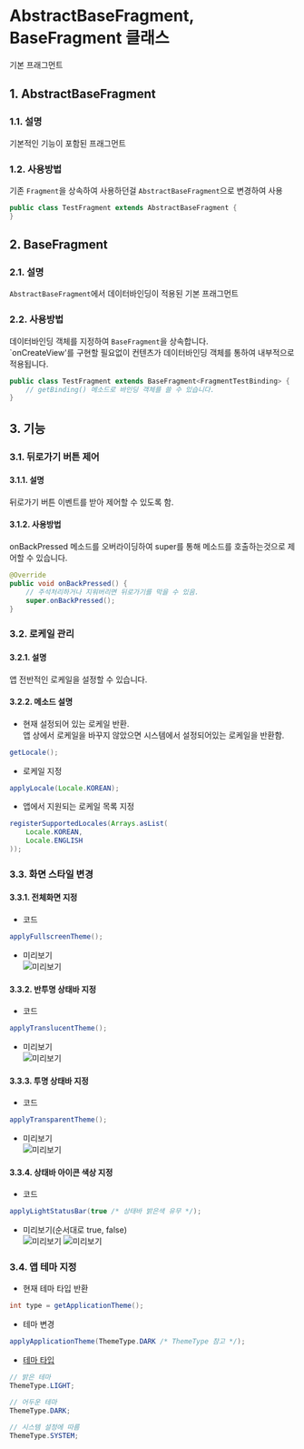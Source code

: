 # AbstractBaseFragment, BaseFragment 클래스

기본 프래그먼트

## 1. AbstractBaseFragment

### 1.1. 설명

기본적인 기능이 포함된 프래그먼트

### 1.2. 사용방법

기존 `Fragment`을 상속하여 사용하던걸 `AbstractBaseFragment`으로 변경하여 사용

```java
public class TestFragment extends AbstractBaseFragment {
}
```

## 2. BaseFragment

### 2.1. 설명

`AbstractBaseFragment`에서 데이터바인딩이 적용된 기본 프래그먼트

### 2.2. 사용방법

데이터바인딩 객체를 지정하여 `BaseFragment`을 상속합니다.  
`onCreateView'를 구현할 필요없이 컨텐츠가 데이터바인딩 객체를 통하여 내부적으로 적용됩니다.

```java
public class TestFragment extends BaseFragment<FragmentTestBinding> {
    // getBinding() 메소드로 바인딩 객체를 쓸 수 있습니다.
}
```

## 3. 기능

### 3.1. 뒤로가기 버튼 제어

#### 3.1.1. 설명

뒤로가기 버튼 이벤트를 받아 제어할 수 있도록 함.

#### 3.1.2. 사용방법

onBackPressed 메소드를 오버라이딩하여 super를 통해 메소드를 호출하는것으로 제어할 수 있습니다.

```java
@Override
public void onBackPressed() {
    // 주석처리하거나 지워버리면 뒤로가기를 막을 수 있음.
    super.onBackPressed();
}
```

### 3.2. 로케일 관리

#### 3.2.1. 설명

앱 전반적인 로케일을 설정할 수 있습니다.

#### 3.2.2. 메소드 설명

- 현재 설정되어 있는 로케일 반환.  
  앱 상에서 로케일을 바꾸지 않았으면 시스템에서 설정되어있는 로케일을 반환함.

```java
getLocale();
```

- 로케일 지정

```java
applyLocale(Locale.KOREAN);
```

- 앱에서 지원되는 로케일 목록 지정

```java
registerSupportedLocales(Arrays.asList(
    Locale.KOREAN,
    Locale.ENGLISH
));
```

### 3.3. 화면 스타일 변경

#### 3.3.1. 전체화면 지정

- 코드

```java
applyFullscreenTheme();
```

- 미리보기  
![미리보기](./img/app_fullscreen.png)

#### 3.3.2. 반투명 상태바 지정

- 코드

```java
applyTranslucentTheme();
```

- 미리보기  
![미리보기](./img/app_translucent.png)

#### 3.3.3. 투명 상태바 지정

- 코드

```java
applyTransparentTheme();
```

- 미리보기  
![미리보기](./img/app_transparent.png)

#### 3.3.4. 상태바 아이콘 색상 지정

- 코드

```java
applyLightStatusBar(true /* 상태바 밝은색 유무 */);
```

- 미리보기(순서대로 true, false)  
![미리보기](./img/app_light_statusbar.png)
![미리보기](./img/app_transparent.png)

### 3.4. 앱 테마 지정

- 현재 테마 타입 반환

```java
int type = getApplicationTheme();
```

- 테마 변경

```java
applyApplicationTheme(ThemeType.DARK /* ThemeType 참고 */);
```

- [테마 타입](../../library/src/main/java/com/nextstory/app/theme/ThemeType.java)

```java
// 밝은 테마
ThemeType.LIGHT;

// 어두운 테마
ThemeType.DARK;

// 시스템 설정에 따름
ThemeType.SYSTEM;
```
